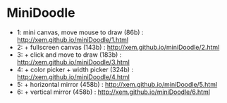 MiniDoodle
==

- 1: mini canvas, move mouse to draw (86b) : http://xem.github.io/miniDoodle/1.html
- 2: + fullscreen canvas (143b) : http://xem.github.io/miniDoodle/2.html
- 3: + click and move to draw (183b) : http://xem.github.io/miniDoodle/3.html
- 4: + color picker + width picker (324b) : http://xem.github.io/miniDoodle/4.html
- 5: + horizontal mirror (458b) : http://xem.github.io/miniDoodle/5.html
- 6: + vertical mirror (458b) : http://xem.github.io/miniDoodle/6.html